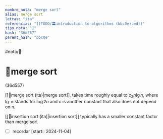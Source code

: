 ```yaml
---
nombre_nota: "merge sort"
alias: merge sort
letras: "ita"
referencias: "[[TODO/🏛️introduction to algorithms (bbc0e).md]]"
tipo_nota: "📑"
hash: "36d557"
parent_hash: "bbc0e"
---
```


#nota/📑

# 📑merge sort
<div class="hash">(36d557)</div>


[[📑merge sort (ita)|merge sort]], takes time roughly equal to $c_2n \lg n$, where $\lg$ n stands for $\log2 n$ and c is another constant that also does not depend on n. 

[[📑insertion sort (ita)|insertion sort]] typically has a smaller constant factor than merge sort



- [ ] recordar  [start:: 2024-11-04]
